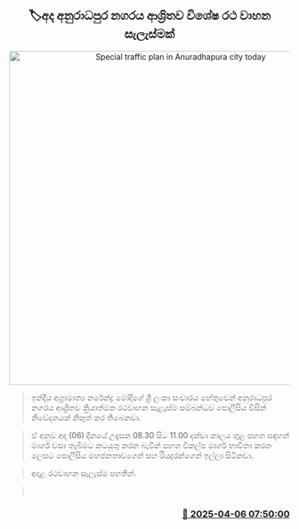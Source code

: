 <p align='center'><b><h2 align='center' title='Special traffic plan in Anuradhapura city today'>🏷අද අනුරාධපුර නගරය ආශ්‍රිතව විශේෂ රථ වාහන සැලැස්මක්</h2></b></p>
<p align='center'><img src='https://helakuru.sgp1.cdn.digitaloceanspaces.com/esana/images/lib/anuradhapura-town-archived.jpg' width='600' alt='Special traffic plan in Anuradhapura city today'></p>

> ඉන්දීය අග්‍රාමාත්‍ය නරේන්ද්‍ර මෝදිගේ ශ්‍රී ලංකා සංචාරය හේතුවෙන් අනුරාධපුර නගරය ආශ්‍රිතව ක්‍රියාත්මක රථවාහන සැළැස්ම සම්බන්ධව පොලීසිය විසින් නිවේදනයක් නිකුත් කර තිබෙනවා.

> ඒ අනුව අද (06) දිනයේ උදෑසන 08.30 සිට 11.00 දක්වා කාලය තුළ පහත සඳහන් මාර්ග වසා තැබීමට කටයුතු කරන බැවින් පහත විකල්ප මාර්ග භාවිතා කරන ලෙසට පොලීසිය මහජනතාවගෙන් සහ රියදුරන්ගෙන් ඉල්ලා සිටිනවා.

> අදාළ රථවාහන සැලැස්ම පහතින්.

>  



<h3 align='right'><a href='https://www.helakuru.lk/esana/p/108990/'>📅 2025-04-06 07:50:00</a></h3>
